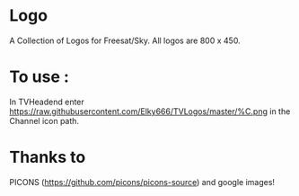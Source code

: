 # Logo

A Collection of Logos for Freesat/Sky.  All logos are 800 x 450.

# To use : 
In TVHeadend enter https://raw.githubusercontent.com/Elky666/TVLogos/master/%C.png in the Channel icon path.

# Thanks to
PICONS (https://github.com/picons/picons-source) and google images!
